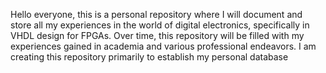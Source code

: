Hello everyone,
this is a personal repository where I will document and store all my experiences in the world of digital electronics, 
specifically in VHDL design for FPGAs. Over time, this repository will be filled with my experiences gained in academia and various professional endeavors. 
I am creating this repository primarily to establish my personal database
